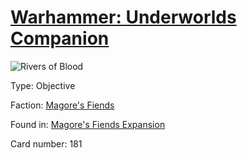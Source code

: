 # [Warhammer: Underworlds Companion](https://guidokessels.github.io/wh-underworlds)

  

![Rivers of Blood](https://warhammerunderworlds.com/wp-content/uploads/sites/6/2018/03/181_ENG.png)



Type: Objective

Faction: [Magore's Fiends](https://guidokessels.github.io/wh-underworlds/factions/magores-fiends.md)

Found in: [Magore's Fiends Expansion](https://guidokessels.github.io/wh-underworlds/locations/magores-fiends-expansion.md)

Card number: 181
